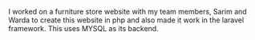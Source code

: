 I worked on a furniture store website with my team members, Sarim and Warda to create this website in php and also made it work in the laravel framework. This uses MYSQL as its backend.
